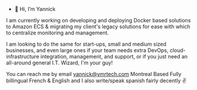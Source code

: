 - 👋 Hi, I’m Yannick

I am currently working on developing and deploying Docker based solutions to Amazon ECS & migrating my client's legacy solutions for ease with which to centralize monitoring and management.

I am looking to do the same for start-ups, small and medium sized businesses, and even large ones if your team needs extra DevOps, cloud-infrastructure integration, management, and support, or if you just need an all-around general I.T. Wizard, I'm your guy!

You can reach me by email yannick@ymrtech.com
Montreal Based
Fully billingual French & English and I also write/speak spanish fairly decently
✌️
